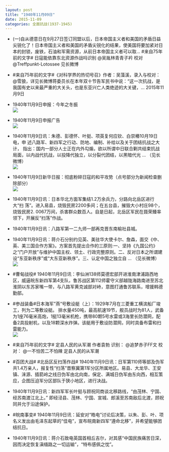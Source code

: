 ```yaml
---
layout: post
title: "1940年11月09日"
date: 2015-11-09
categories: 全面抗战(1937-1945)
---
```


<meta name="referrer" content="no-referrer" />

- (一)自从德意日在9月27日签订同盟以后，日本帝国主义者和美国的矛盾日益尖锐化了！日本帝国主义者和美国的矛盾尖锐化的结果，使美国将要加紧对日本的封锁，废铁，石油和军需资源，从前日本帝国主义者可以取... #来自75年前的文字# 日寇能依靠东北资源作战吗识别 @吴胤林青青子衿 校对@Treffpunkt-Lotossee 见长微博 

- #来自75年前的文字#《对科学界的热切号召》作者：吴藻溪，录入与校对：@雪狼，详见长微博蒋委员长在本年双十节告军民书中说：“这一次抗战，是我国有史以来最严重的大关头，也是东亚兴亡人类绝迹的大关键，... 2015年11月9日 

- 1940年11月9日申报：今年之冬振 <br/><img src="https://ww3.sinaimg.cn/large/aca367d8jw1exv4a9r7eej20k30xy7ix.jpg" />

- 1940年11月9日申报广告 <br/><img src="https://ww4.sinaimg.cn/large/aca367d8jw1exv2k0hewkj20pi0byn0j.jpg" />

- 1940年11月9日讯：朱德、彭德怀、叶挺、项英复何应钦、白崇樁10月19日电，申 述八路军、新四军之行动、防地、编制、补给以及关于团结抗战之大计， 指出：国内一部分人士正在内外勾煽，欲以所谓中日联合剿共结束抗战 局面，以内战代抗战，以投降代独立，以分裂代团结，以黑暗代光 ... （见长微博） <br/><img src="https://ww3.sinaimg.cn/large/aca367d8jw1exv0u09d5yj20c80dvq4y.jpg" />

- 1940年11月9日新华日报：彻底粉碎日寇的和平攻势（点号部分为新闻检查删除部分） <br/><img src="https://ww2.sinaimg.cn/large/aca367d8jw1exuzntvfudj21220gm44e.jpg" />

- 1940年11月9日讯：日本华北方面军集结1.2万余兵力，分路向北岳区进行大“扫 荡”。进入易县，烧毁民房2200多间；在五台县，摧毁大小村庄98个， 烧毁民房2. 0067万间，杀害群众数百人。自是日起，北岳区军民在聂荣臻率领下，开展反“扫荡”作战。 

- 1940年11月9日讯：八路军第一二九师一部再克晋东南榆社县城。 

- 1940年11月9日讯：蒋介石分别约见英、美驻华大使卡尔、詹森，面交《中、 英、美三国合作方案》。方案首先提出合作的三原则:一、坚持《九国公约》之“门户开放”与维护中国主权、领土、行政完整原则。二、反对日本之所谓建设“东亚新秩序”或“大东亚新秩序”。三、认定中国之独立自 ... （见长微博） <br/><img src="https://ww4.sinaimg.cn/large/aca367d8jw1exul7xbfnmj20c80gswh0.jpg" />

- #曹甸战役# 1940年11月9日讯：李仙洲138师莫德宏部开进淮南津浦路西地区，威逼皖东新四军第4支队，鲁苏战区第112师霍守义部越陇海路南进至苏北淮阴以东苏家嘴一带，与八路军黄克诚部对峙，意图打通鲁苏联系，增援韩德勤部。 

- #参战装备#日本海军”燕“号敷设艇（上）：1929年7月在三菱重工横滨船厂竣工，列为二等敷设艇。 排水量450吨，最高航速19节，舰员战时为81人，武备为1座76毫米高炮，1挺13毫米机枪，携带80颗5号水雷或3海里长防潜网，配备2具投射机，以及18颗深水炸弹。该艇用于敷设防潜网，同时具备布雷和扫雷能力。 <br/><img src="https://ww3.sinaimg.cn/large/aca367d8jw1exuhrb4qsgj20dc0b8ab0.jpg" />

- #来自75年前的文字# 定县人民的从军潮 作者袁勃 识别： @追梦赤子FF文 校对： @一不怕苦二不怕辣 定县人民的从军潮 

- #百团大战# #北岳区反扫荡作战# 1940年11月9日讯：日军第110师等部及伪军共1.4万亲人，报复性“扫荡”晋察冀第1军分区所属地区。易县、大龙华、王安镇、涞源、插箭岭之线日伪军由北向南，保定、满城日伪军由东向西，相互策应，企图压迫军分区部队于狭小地区，进行决战。 

- 1940年11月9日讯：新四军军长叶挺与顾祝同商谈北移路线，“由茂林、宁国、经苏南渡江北上。” 即经泾县、茂林、宁国、宣城、郎溪至苏南敌后北渡，顾祝同并允于沿途保护。  

- #皖南事变# 1940年11月9日讯：延安对“皓电”讨论后决策，以朱、彭、叶、项名义发出由毛泽东起草的“佳电”，宣布皖南新四军“遵命北移”，并希望能够团结抗日。 

- 1940年11月9日讯：蒋介石致电英国首相丘吉尔，对其感“中国民族痛苦日深，因而决定恢复滇缅路之一切运输”，“特布感佩之忱”。 

